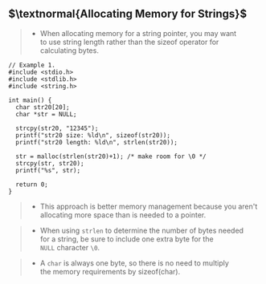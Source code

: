 ## $\textnormal{Allocating Memory for Strings}$

> - When allocating memory for a string pointer, you may want <br />
    to use string length rather than the sizeof operator for <br />
    calculating bytes.

```plaintext
// Example 1.
#include <stdio.h>
#include <stdlib.h>
#include <string.h>

int main() {
  char str20[20];
  char *str = NULL;

  strcpy(str20, "12345");
  printf("str20 size: %ld\n", sizeof(str20));
  printf("str20 length: %ld\n", strlen(str20));

  str = malloc(strlen(str20)+1); /* make room for \0 */
  strcpy(str, str20);
  printf("%s", str);

  return 0;
}
```

> - This approach is better memory management because you aren't <br />
    allocating more space than is needed to a pointer.

> - When using `strlen` to determine the number of bytes needed <br />
    for a string, be sure to include one extra byte for the <br />
    `NULL` character `\0`.

> - A `char` is always one byte, so there is no need to multiply <br />
    the memory requirements by sizeof(char).

